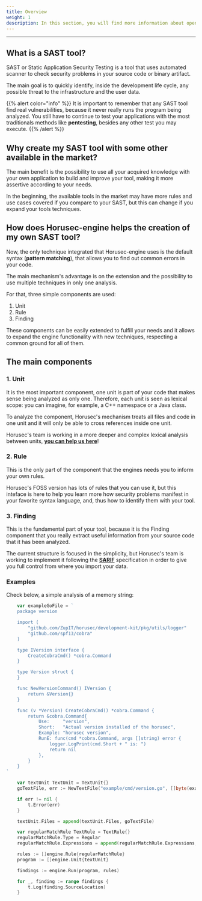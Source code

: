 ```yaml
---
title: Overview
weight: 1
description: In this section, you will find more information about open source tools that uses Horusec engine created by Horusec's team.
---
```


---

## **What is a SAST tool?**  

SAST or Static Application Security Testing is a tool that uses automated scanner to check security problems in your source code or binary artifact. 

The main goal is to quickly identify, inside the development life cycle, any possible threat to the infrastructure and the user data. 

{{% alert color="info" %}}
It is important to remember that any SAST tool find real vulnerabilities, because it never really runs the program being analyzed. You still have to continue to test your applications with the most traditionals methods like **pentesting**, besides any other test you may execute. 
{{% /alert %}}

## **Why create my SAST tool with some other available in the market?** 

The main benefit is the possibility to use all your acquired knowledge with your own application to build and improve your tool, making it more assertive according to your needs.

In the beginning, the available tools in the market may have more rules and use cases covered if you compare to your SAST, but this can change if you expand your tools techniques. 


## **How does Horusec-engine helps the creation of my own SAST tool?** 

Now, the only technique integrated that Horusec-engine uses is the default syntax (**pattern matching**), that allows you to find out common errors in your code.

The main mechanism's advantage is on the extension and the possibility to use multiple techniques in only one analysis. 

For that, three simple components are used: 


1. Unit
2. Rule
3. Finding

These components can be easily extended to fulfill your needs and it allows to expand the engine functionality with new techniques, respecting a common ground for all of them. 

## **The main components** 

### 1. Unit

It is the most important component, one unit is part of your code that makes sense being analyzed as only one. Therefore, each unit is seen as lexical scope: you can imagine, for example, a C++ namespace or a Java class.  

To analyze the component, Horusec's mechanism treats all files and code in one unit and it will only be able to cross references inside one unit. 

Horusec's team is working in a more deeper and complex lexical analysis between units, [**you can help us here**](https://github.com/ZupIT/horusec-engine/issues)! 


### 2. Rule

This is the only part of the component that the engines needs you to inform your own rules.

Horusec's FOSS version has lots of rules that you can use it, but this inteface is here to help you learn more how security problems manifest in your favorite syntax language, and, thus how to identify them with your tool. 


### 3. Finding

This is the fundamental part of your tool, because it is the Finding component that you really extract useful information from your source code that it has been analyzed. 

The current structure is focused in the simplicity, but Horusec's team is working to implement it following the [**SARIF**](https://github.com/oasis-tcs/sarif-spec) specification in order to give you full control from where you import your data. 


### Examples

Check below, a simple analysis of a memory string: 

```go
	var exampleGoFile = `
	package version

	import (
		"github.com/ZupIT/horusec/development-kit/pkg/utils/logger"
		"github.com/spf13/cobra"
	)

	type IVersion interface {
		CreateCobraCmd() *cobra.Command
	}

	type Version struct {
	}

	func NewVersionCommand() IVersion {
		return &Version{}
	}

	func (v *Version) CreateCobraCmd() *cobra.Command {
		return &cobra.Command{
			Use:     "version",
			Short:   "Actual version installed of the horusec",
			Example: "horusec version",
			RunE: func(cmd *cobra.Command, args []string) error {
				logger.LogPrint(cmd.Short + " is: ")
				return nil
			},
		}
	}
`

	var textUnit TextUnit = TextUnit{}
	goTextFile, err := NewTextFile("example/cmd/version.go", []byte(exampleGoFile))

	if err != nil {
		t.Error(err)
	}

	textUnit.Files = append(textUnit.Files, goTextFile)

	var regularMatchRule TextRule = TextRule{}
	regularMatchRule.Type = Regular
	regularMatchRule.Expressions = append(regularMatchRule.Expressions, regexp.MustCompile(`cmd\.Short`))

	rules := []engine.Rule{regularMatchRule}
	program := []engine.Unit{textUnit}

	findings := engine.Run(program, rules)

	for _, finding := range findings {
		t.Log(finding.SourceLocation)
	}
```